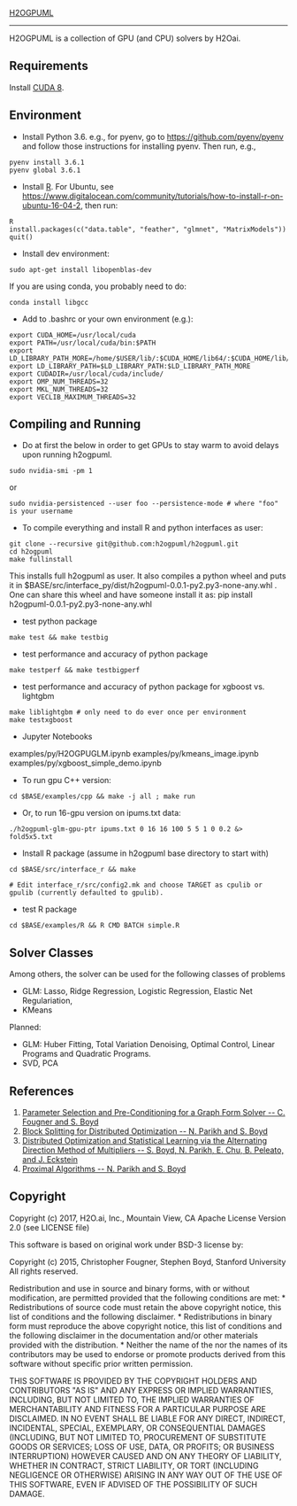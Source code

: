 [H2OGPUML](https://github.com/h2ogpuml/h2ogpuml)

---

H2OGPUML is a collection of GPU (and CPU) solvers by H2Oai.

Requirements
------
Install [CUDA 8](https://developer.nvidia.com/cuda-downloads).

Environment
--------

- Install Python 3.6. e.g., for pyenv, go to https://github.com/pyenv/pyenv and follow those instructions for installing pyenv.  Then run, e.g.,

````
pyenv install 3.6.1
pyenv global 3.6.1
````

- Install [R](https://cran.r-project.org/mirrors.html).  For Ubuntu, see https://www.digitalocean.com/community/tutorials/how-to-install-r-on-ubuntu-16-04-2, then run:

````
R
install.packages(c("data.table", "feather", "glmnet", "MatrixModels"))
quit()
````

- Install dev environment:

```
sudo apt-get install libopenblas-dev
```

If you are using conda, you probably need to do:
```
conda install libgcc
```


- Add to .bashrc or your own environment (e.g.):

```
export CUDA_HOME=/usr/local/cuda
export PATH=/usr/local/cuda/bin:$PATH
export LD_LIBRARY_PATH_MORE=/home/$USER/lib/:$CUDA_HOME/lib64/:$CUDA_HOME/lib/:/usr/local/cuda/lib64:/usr/local/cuda/extras/CUPTI/lib64
export LD_LIBRARY_PATH=$LD_LIBRARY_PATH:$LD_LIBRARY_PATH_MORE
export CUDADIR=/usr/local/cuda/include/
export OMP_NUM_THREADS=32
export MKL_NUM_THREADS=32
export VECLIB_MAXIMUM_THREADS=32
```

Compiling and Running
------

- Do at first the below in order to get GPUs to stay warm to avoid delays upon running h2ogpuml.

```
sudo nvidia-smi -pm 1
```

or

```
sudo nvidia-persistenced --user foo --persistence-mode # where "foo" is your username
```


- To compile everything and install R and python interfaces as user:

```
git clone --recursive git@github.com:h2ogpuml/h2ogpuml.git
cd h2ogpuml
make fullinstall
```

This installs full h2ogpuml as user. It also compiles a python wheel and puts it in $BASE/src/interface_py/dist/h2ogpuml-0.0.1-py2.py3-none-any.whl .  One can share this wheel and have someone install it as: pip install h2ogpuml-0.0.1-py2.py3-none-any.whl

- test python package

```
make test && make testbig
```

- test performance and accuracy of python package

```
make testperf && make testbigperf
```

- test performance and accuracy of python package for xgboost vs. lightgbm

```
make liblightgbm # only need to do ever once per environment
make testxgboost
```

- Jupyter Notebooks

examples/py/H2OGPUGLM.ipynb
examples/py/kmeans_image.ipynb
examples/py/xgboost_simple_demo.ipynb

- To run gpu C++ version:

```
cd $BASE/examples/cpp && make -j all ; make run
```

- Or, to run 16-gpu version on ipums.txt data:

```
./h2ogpuml-glm-gpu-ptr ipums.txt 0 16 16 100 5 5 1 0 0.2 &> fold5x5.txt
```

- Install R package (assume in h2ogpuml base directory to start with)

```
cd $BASE/src/interface_r && make

# Edit interface_r/src/config2.mk and choose TARGET as cpulib or gpulib (currently defaulted to gpulib).
```

- test R package

```
cd $BASE/examples/R && R CMD BATCH simple.R
```



Solver Classes
------

Among others, the solver can be used for the following classes of problems

  + GLM: Lasso, Ridge Regression, Logistic Regression, Elastic Net Regulariation,
  + KMeans

Planned:
  + GLM: Huber Fitting, Total Variation Denoising, Optimal Control, Linear Programs and Quadratic Programs.
  + SVD, PCA


References
-----
1. [Parameter Selection and Pre-Conditioning for a Graph Form Solver -- C. Fougner and S. Boyd][pogs]
2. [Block Splitting for Distributed Optimization -- N. Parikh and S. Boyd][block_splitting]
3. [Distributed Optimization and Statistical Learning via the Alternating Direction Method of Multipliers -- S. Boyd, N. Parikh, E. Chu, B. Peleato, and J. Eckstein][admm_distr_stats]
4. [Proximal Algorithms -- N. Parikh and S. Boyd][prox_algs]


[pogs]: http://stanford.edu/~boyd/papers/pogs.html "Parameter Selection and Pre-Conditioning for a Graph Form Solver -- C. Fougner and S. Boyd"

[block_splitting]: http://www.stanford.edu/~boyd/papers/block_splitting.html "Block Splitting for Distributed Optimization -- N. Parikh and S. Boyd"

[admm_distr_stats]: http://www.stanford.edu/~boyd/papers/block_splitting.html "Distributed Optimization and Statistical Learning via the Alternating Direction Method of Multipliers -- S. Boyd, N. Parikh, E. Chu, B. Peleato, and J. Eckstein"

[prox_algs]: http://www.stanford.edu/~boyd/papers/prox_algs.html "Proximal Algorithms -- N. Parikh and S. Boyd"

Copyright
-----
Copyright (c) 2017, H2O.ai, Inc., Mountain View, CA
Apache License Version 2.0 (see LICENSE file)


This software is based on original work under BSD-3 license by:

Copyright (c) 2015, Christopher Fougner, Stephen Boyd, Stanford University
All rights reserved.

Redistribution and use in source and binary forms, with or without
modification, are permitted provided that the following conditions are met:
    * Redistributions of source code must retain the above copyright
      notice, this list of conditions and the following disclaimer.
    * Redistributions in binary form must reproduce the above copyright
      notice, this list of conditions and the following disclaimer in the
      documentation and/or other materials provided with the distribution.
    * Neither the name of the <organization> nor the
      names of its contributors may be used to endorse or promote products
      derived from this software without specific prior written permission.

THIS SOFTWARE IS PROVIDED BY THE COPYRIGHT HOLDERS AND CONTRIBUTORS "AS IS" AND
ANY EXPRESS OR IMPLIED WARRANTIES, INCLUDING, BUT NOT LIMITED TO, THE IMPLIED
WARRANTIES OF MERCHANTABILITY AND FITNESS FOR A PARTICULAR PURPOSE ARE
DISCLAIMED. IN NO EVENT SHALL <COPYRIGHT HOLDER> BE LIABLE FOR ANY
DIRECT, INDIRECT, INCIDENTAL, SPECIAL, EXEMPLARY, OR CONSEQUENTIAL DAMAGES
(INCLUDING, BUT NOT LIMITED TO, PROCUREMENT OF SUBSTITUTE GOODS OR SERVICES;
LOSS OF USE, DATA, OR PROFITS; OR BUSINESS INTERRUPTION) HOWEVER CAUSED AND
ON ANY THEORY OF LIABILITY, WHETHER IN CONTRACT, STRICT LIABILITY, OR TORT
(INCLUDING NEGLIGENCE OR OTHERWISE) ARISING IN ANY WAY OUT OF THE USE OF THIS
SOFTWARE, EVEN IF ADVISED OF THE POSSIBILITY OF SUCH DAMAGE.
